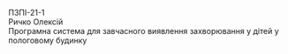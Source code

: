 ПЗПІ-21-1  
Ричко Олексій  
Програмна система для завчасного виявлення захворювання у дітей у пологовому будинку
